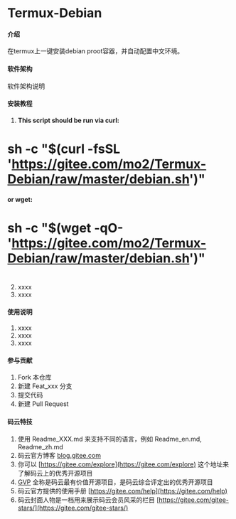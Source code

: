 # Termux-Debian

#### 介绍
在termux上一键安装debian proot容器，并自动配置中文环境。 

#### 软件架构
软件架构说明


#### 安装教程

1.  #### This script should be run via curl:
#   sh -c "$(curl -fsSL 'https://gitee.com/mo2/Termux-Debian/raw/master/debian.sh')"
#### or wget:
#   sh -c "$(wget -qO- 'https://gitee.com/mo2/Termux-Debian/raw/master/debian.sh')"
#
2.  xxxx
3.  xxxx

#### 使用说明

1.  xxxx
2.  xxxx
3.  xxxx

#### 参与贡献

1.  Fork 本仓库
2.  新建 Feat_xxx 分支
3.  提交代码
4.  新建 Pull Request


#### 码云特技

1.  使用 Readme\_XXX.md 来支持不同的语言，例如 Readme\_en.md, Readme\_zh.md
2.  码云官方博客 [blog.gitee.com](https://blog.gitee.com)
3.  你可以 [https://gitee.com/explore](https://gitee.com/explore) 这个地址来了解码云上的优秀开源项目
4.  [GVP](https://gitee.com/gvp) 全称是码云最有价值开源项目，是码云综合评定出的优秀开源项目
5.  码云官方提供的使用手册 [https://gitee.com/help](https://gitee.com/help)
6.  码云封面人物是一档用来展示码云会员风采的栏目 [https://gitee.com/gitee-stars/](https://gitee.com/gitee-stars/)
